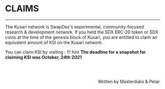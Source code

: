 # <b>CLAIMS</b>
---

The Kusari network is SwapDex's experimental, community-focused research & development network. If you held the SDX ERC-20 token or SDX coins at the time of the genesis block of Kusari, you are entitled to claim an equivalent amount of KSI on the Kusari network.

You can claim KSI by visiting :
!!! hint
    **The deadline for a snapshot for claiming KSI was October, 24th 2021**

<br></br>

<p align=right> Written by Masterdubs & Petar </p>
